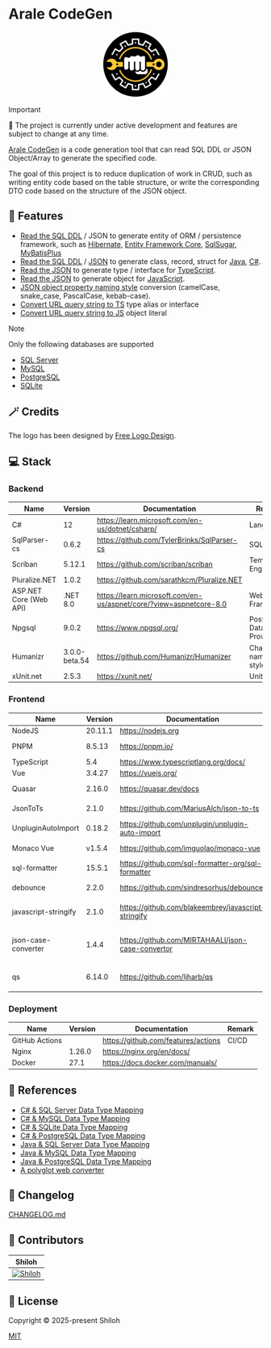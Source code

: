 # Arale CodeGen

<div align="center">
  <img src="./project-logo.png" alt="project-logo" />
</div>

> [!IMPORTANT]
> 🚧 The project is currently under active development and features are subject to change at any time.

[Arale CodeGen](https://shiloh595.top/arale-codegen-ui/) is a code generation tool that can read SQL DDL or JSON
Object/Array to generate the specified code.

The goal of this project is to reduce duplication of work in CRUD, such as writing entity code based on the table
structure, or write the corresponding DTO code based on the structure of the JSON object.

## 🚀 Features

- [Read the SQL DDL](https://shiloh595.top/arale-codegen-ui/#/sql-convert/sql-to-entity) / JSON to generate entity of
  ORM / persistence framework, such
  as [Hibernate](https://hibernate.org/orm/), [Entity Framework Core](https://docs.microsoft.com/ef/),
  [SqlSugar](https://www.donet5.com/home/doc), [MyBatisPlus](https://baomidou.com/)
- [Read the SQL DDL](https://shiloh595.top/arale-codegen-ui/#/sql-convert/sql-to-class) / [JSON](https://shiloh595.top/arale-codegen-ui/#/json-convert/json-to-class)
  to generate class,
  record, struct
  for [Java](https://openjdk.org/), [C#](https://learn.microsoft.com/en-us/dotnet/csharp/).
- [Read the JSON](https://shiloh595.top/arale-codegen-ui/#/json-convert/json-to-ts) to generate type /
  interface for [TypeScript](https://www.typescriptlang.org/).
- [Read the JSON](https://shiloh595.top/arale-codegen-ui/#/json-convert/json-to-js) to generate object
  for [JavaScript](https://developer.mozilla.org/en-US/docs/Web/JavaScript).
- [JSON object property naming style](https://shiloh595.top/arale-codegen-ui/#/json-convert/json-property-case)
  conversion (camelCase, snake_case, PascalCase, kebab-case).
- [Convert URL query string to TS](https://shiloh595.top/arale-codegen-ui/#/query-str-convert/query-str-to-ts) type
  alias or interface
- [Convert URL query string to JS](https://shiloh595.top/arale-codegen-ui/#/query-str-convert/query-str-to-js) object
  literal

> [!NOTE]
> Only the following databases are supported

- [SQL Server](https://learn.microsoft.com/en-us/sql/?view=sql-server-ver16)
- [MySQL](https://www.mysql.com/)
- [PostgreSQL](https://www.postgresql.org/)
- [SQLite](https://www.sqlite.org/)

## 🪄 Credits

The logo has been designed by [Free Logo Design](https://www.freelogodesign.org/).

## 💻 Stack

### Backend

| Name                   | Version       | Documentation                                                        | Remark                   |
|------------------------|---------------|----------------------------------------------------------------------|--------------------------|
| C#                     | 12            | <https://learn.microsoft.com/en-us/dotnet/csharp/>                   | Language                 |
| SqlParser-cs           | 0.6.2         | <https://github.com/TylerBrinks/SqlParser-cs>                        | SQL Parser               |
| Scriban                | 5.12.1        | <https://github.com/scriban/scriban>                                 | Template Engine          |
| Pluralize.NET          | 1.0.2         | <https://github.com/sarathkcm/Pluralize.NET>                         |                          |
| ASP.NET Core (Web API) | .NET 8.0      | <https://learn.microsoft.com/en-us/aspnet/core/?view=aspnetcore-8.0> | Web Framework            |
| Npgsql                 | 9.0.2         | <https://www.npgsql.org/>                                            | PostgreSQL Data Provider |
| Humanizr               | 3.0.0-beta.54 | <https://github.com/Humanizr/Humanizer>                              | Change naming style      |
| xUnit.net              | 2.5.3         | <https://xunit.net/>                                                 | Unit Tests               |

### Frontend

| Name                 | Version | Documentation                                         | Remark                       |
|----------------------|---------|-------------------------------------------------------|------------------------------|
| NodeJS               | 20.11.1 | <https://nodejs.org>                                  |                              |
| PNPM                 | 8.5.13  | <https://pnpm.io/>                                    | Package Manager              |
| TypeScript           | 5.4     | <https://www.typescriptlang.org/docs/>                |                              |
| Vue                  | 3.4.27  | <https://vuejs.org/>                                  |                              |
| Quasar               | 2.16.0  | <https://quasar.dev/docs>                             | UI Framework                 |
| JsonToTs             | 2.1.0   | <https://github.com/MariusAlch/json-to-ts>            | JSON to TypeScript           |
| UnpluginAutoImport   | 0.18.2  | <https://github.com/unplugin/unplugin-auto-import>    |                              |
| Monaco Vue           | v1.5.4  | <https://github.com/imguolao/monaco-vue>              | Code Editor                  |
| sql-formatter        | 15.5.1  | <https://github.com/sql-formatter-org/sql-formatter>  |                              |
| debounce             | 2.2.0   | <https://github.com/sindresorhus/debounce>            | Delay function               |
| javascript-stringify | 2.1.0   | <https://github.com/blakeembrey/javascript-stringify> | JSON to JS object literal    |
| json-case-converter  | 1.4.4   | <https://github.com/MIRTAHAALI/json-case-convertor>   | JSON property case converter |
| qs                   | 6.14.0  | <https://github.com/ljharb/qs>                        | Query String Parser          |

### Deployment

| Name           | Version | Documentation                         | Remark |
|----------------|---------|---------------------------------------|--------|
| GitHub Actions |         | <https://github.com/features/actions> | CI/CD  |
| Nginx          | 1.26.0  | <https://nginx.org/en/docs/>          |        |
| Docker         | 27.1    | <https://docs.docker.com/manuals/>    |        |

## 📖 References

- [C# & SQL Server Data Type Mapping](https://learn.microsoft.com/zh-cn/sql/language-extensions/how-to/c-sharp-to-sql-data-types?view=sql-server-ver16)
- [C# & MySQL Data Type Mapping](https://zontroy.com/mysql-to-csharp-type-mapping)
- [C# & SQLite Data Type Mapping](https://learn.microsoft.com/en-us/dotnet/standard/data/sqlite/types)
- [C# & PostgreSQL Data Type Mapping](https://zontroy.com/postgresql-to-csharp-type-mapping)
- [Java & SQL Server Data Type Mapping](https://learn.microsoft.com/en-us/sql/language-extensions/how-to/java-to-sql-data-types?view=sql-server-ver16)
- [Java & MySQL Data Type Mapping](https://dev.mysql.com/doc/connector-j/en/connector-j-reference-type-conversions.html)
- [Java & PostgreSQL Data Type Mapping](https://zontroy.com/postgresql-to-java-type-mapping)
- [A polyglot web converter](https://github.com/ritz078/transform)

## 📝 Changelog

[CHANGELOG.md](./CHANGELOG.md)

## 💪 Contributors

|                                             Shiloh                                              |
|:-----------------------------------------------------------------------------------------------:|
| [![Shiloh](https://avatars.githubusercontent.com/u/46670399?v=4)](https://github.com/shilohooo) |

## 🔖 License

Copyright © 2025-present Shiloh

[MIT](./LICENSE)
